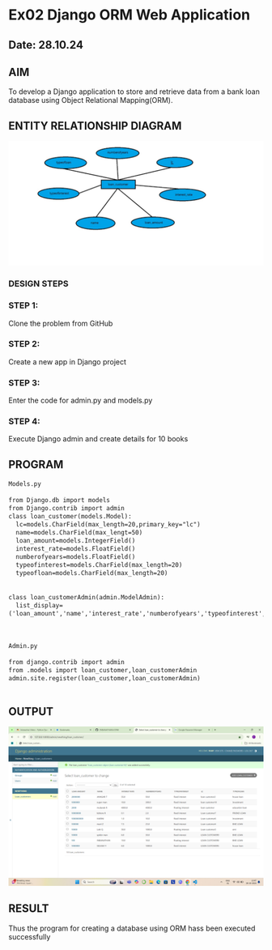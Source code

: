# Ex02 Django ORM Web Application
## Date: 28.10.24

## AIM
To develop a Django application to store and retrieve data from a bank loan database using Object Relational Mapping(ORM).

## ENTITY RELATIONSHIP DIAGRAM
![alt text](<WhatsApp Image 2024-10-28 at 5.53.49 PM.jpeg>)

### DESIGN STEPS

### STEP 1:
Clone the problem from GitHub

### STEP 2:
Create a new app in Django project

### STEP 3:
Enter the code for admin.py and models.py

### STEP 4:
Execute Django admin and create details for 10 books

## PROGRAM

```
Models.py 

from Django.db import models
from Django.contrib import admin
class loan_customer(models.Model):
  lc=models.CharField(max_length=20,primary_key="lc")
  name=models.CharField(max_lengt=50)
  loan_amount=models.IntegerField()
  interest_rate=models.FloatField()
  numberofyears=models.FloatField()
  typeofinterest=models.CharField(max_length=20)
  typeofloan=models.CharField(max_length=20)


class loan_customerAdmin(admin.ModelAdmin):
  list_display=('loan_amount','name','interest_rate','numberofyears','typeofinterest','lc','typeofloan')



Admin.py

from django.contrib import admin
from .models import loan_customer,loan_customerAdmin
admin.site.register(loan_customer,loan_customerAdmin)


```


## OUTPUT

![alt text](<Screenshot (11).png>)


## RESULT
Thus the program for creating a database using ORM hass been executed successfully
